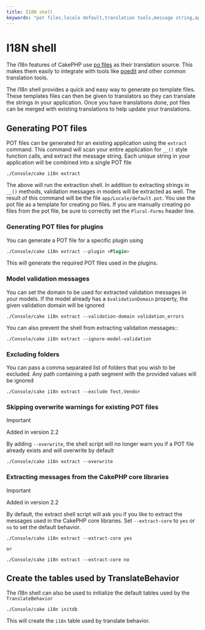 ```yaml
---
title: I18N shell
keywords: "pot files,locale default,translation tools,message string,app locale,php class,validation,i18n,translations,shell,models"
---
```


# I18N shell

The i18n features of CakePHP use [po files](https://en.wikipedia.org/wiki/GNU_gettext)
as their translation source. This makes them easily to integrate with tools
like [poedit](https://www.poedit.net/) and other common translation tools.

The i18n shell provides a quick and easy way to generate po template files.
These templates files can then be given to translators so they can translate the
strings in your application. Once you have translations done, pot files can be
merged with existing translations to help update your translations.

## Generating POT files

POT files can be generated for an existing application using the `extract`
command. This command will scan your entire application for `__()` style
function calls, and extract the message string. Each unique string in your
application will be combined into a single POT file

```
./Console/cake i18n extract

```

The above will run the extraction shell. In addition to extracting strings in `__()`
methods, validation messages in models will be extracted as well. The result of
this command will be the file `app/Locale/default.pot`. You use the pot file
as a template for creating po files. If you are manually creating po files from
the pot file, be sure to correctly set the `Plural-Forms` header line.

### Generating POT files for plugins

You can generate a POT file for a specific plugin using

```html
./Console/cake i18n extract --plugin <Plugin>

```

This will generate the required POT files used in the plugins.

### Model validation messages

You can set the domain to be used for extracted validation messages in your models.
If the model already has a `$validationDomain` property, the given validation
domain will be ignored

```
./Console/cake i18n extract --validation-domain validation_errors

```

You can also prevent the shell from extracting validation messages::

```
./Console/cake i18n extract --ignore-model-validation

```

### Excluding folders

You can pass a comma separated list of folders that you wish to be excluded.
Any path containing a path segment with the provided values will be ignored

```
./Console/cake i18n extract --exclude Test,Vendor

```

### Skipping overwrite warnings for existing POT files

> [!IMPORTANT]
> Added in version 2.2
>

By adding `--overwrite`, the shell script will no longer warn you if a POT file
already exists and will overwrite by default

```
./Console/cake i18n extract --overwrite

```

### Extracting messages from the CakePHP core libraries

> [!IMPORTANT]
> Added in version 2.2
>

By default, the extract shell script will ask you if you like to extract
the messages used in the CakePHP core libraries. Set `--extract-core` to `yes` or
`no` to set the default behavior.

```
./Console/cake i18n extract --extract-core yes

or

./Console/cake i18n extract --extract-core no

```

## Create the tables used by TranslateBehavior

The i18n shell can also be used to initialize the default tables used by the
`TranslateBehavior`

```
./Console/cake i18n initdb

```

This will create the `i18n` table used by translate behavior.

